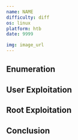 ```yaml
---
name: NAME
difficulty: diff
os: linux
platform: htb
date: 9999

img: image_url
---
```


## Enumeration

## User Exploitation

## Root Exploitation

## Conclusion
